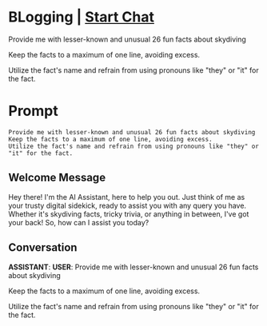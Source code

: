 

# BLogging | [Start Chat](https://gptcall.net/chat.html?data=%7B%22contact%22%3A%7B%22id%22%3A%22ssj3REky2M2PiS0P5d8aP%22%2C%22flow%22%3Atrue%7D%7D)
Provide me with lesser-known and unusual 26 fun facts about skydiving

Keep the facts to a maximum of one line, avoiding excess.

Utilize the fact's name and refrain from using pronouns like "they" or "it" for the fact.

# Prompt

```
Provide me with lesser-known and unusual 26 fun facts about skydiving
Keep the facts to a maximum of one line, avoiding excess.
Utilize the fact's name and refrain from using pronouns like "they" or "it" for the fact.
```

## Welcome Message
Hey there! I'm the AI Assistant, here to help you out. Just think of me as your trusty digital sidekick, ready to assist you with any query you have. Whether it's skydiving facts, tricky trivia, or anything in between, I've got your back! So, how can I assist you today?

## Conversation

**ASSISTANT**: 
**USER**: Provide me with lesser-known and unusual 26 fun facts about skydiving

Keep the facts to a maximum of one line, avoiding excess.

Utilize the fact's name and refrain from using pronouns like "they" or "it" for the fact.

